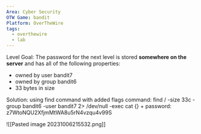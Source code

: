 ```yaml
---
Area: Cyber Security
OTW Game: bandit
Platform: OverTheWire
tags:
  - overthewire
  - lab
---
```

Level Goal: The password for the next level is stored **somewhere on the server** and has all of the following properties:

- owned by user bandit7
- owned by group bandit6
- 33 bytes in size

Solution: using find command with added flags
command: find / -size 33c -group bandit6 -user bandit7 2> /dev/null -exec cat {} +
password: z7WtoNQU2XfjmMtWA8u5rN4vzqu4v99S

![[Pasted image 20231006215532.png]]